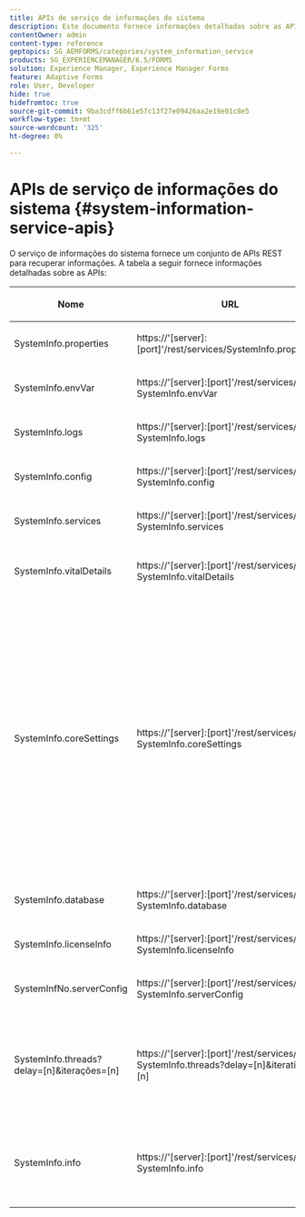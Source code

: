 ```yaml
---
title: APIs de serviço de informações do sistema
description: Este documento fornece informações detalhadas sobre as APIs fornecidas pelo serviço de informações do sistema.
contentOwner: admin
content-type: reference
geptopics: SG_AEMFORMS/categories/system_information_service
products: SG_EXPERIENCEMANAGER/6.5/FORMS
solution: Experience Manager, Experience Manager Forms
feature: Adaptive Forms
role: User, Developer
hide: true
hidefromtoc: true
source-git-commit: 9ba3cdff6b61e57c13f27e09426aa2e19e01c8e5
workflow-type: tm+mt
source-wordcount: '325'
ht-degree: 0%

---
```


# APIs de serviço de informações do sistema {#system-information-service-apis}

O serviço de informações do sistema fornece um conjunto de APIs REST para recuperar informações. A tabela a seguir fornece informações detalhadas sobre as APIs:

<table>
 <thead>
  <tr>
   <th><p>Nome</p></th>
   <th><p>URL</p></th>
   <th><p>Descrição</p></th>
  </tr>
 </thead>
 <tbody>
  <tr>
   <td><p>SystemInfo.properties</p></td>
   <td><p>https://'[server]:[port]'/rest/services/SystemInfo.properties'</p></td>
   <td><p>Esta API é um invólucro para a API Java <a href="https://docs.oracle.com/javase/6/docs/api/java/lang/System.html#getProperties()">system.getProperties</a>. Recupera a configuração do ambiente de trabalho atual. </p></td>
  </tr>
  <tr>
   <td><p>SystemInfo.envVar</p></td>
   <td><p>https://'[server]:[port]'/rest/services/ SystemInfo.envVar</p></td>
   <td><p>Recupera todas as variáveis de ambiente do sistema operacional do host. </p></td>
  </tr>
  <tr>
   <td><p>SystemInfo.logs</p></td>
   <td><p>https://'[server]:[port]'/rest/services/ SystemInfo.logs</p></td>
   <td><p>Baixa um arquivo zip que contém os logs do servidor de aplicativos. </p></td>
  </tr>
  <tr>
   <td><p>SystemInfo.config</p></td>
   <td><p>https://'[server]:[port]'/rest/services/ SystemInfo.config</p></td>
   <td><p>Recupera todo o conteúdo do arquivo config.xml. </p></td>
  </tr>
  <tr>
   <td><p>SystemInfo.services</p></td>
   <td><p>https://'[server]:[port]'/rest/services/ SystemInfo.services</p></td>
   <td><p>Recupera os parâmetros de status e configuração dos serviços de formulários do AEM.</p></td>
  </tr>
  <tr>
   <td><p>SystemInfo.vitalDetails</p></td>
   <td><p>https://'[server]:[port]'/rest/services/ SystemInfo.vitalDetails</p></td>
   <td><p>Recupera o tempo de atividade do servidor, argumentos JVM, memória do sistema, tamanho do heap, nome do sistema operacional, número de threads ativos e contagem de threads. </p></td>
  </tr>
  <tr>
   <td><p>SystemInfo.coreSettings</p></td>
   <td><p>https://'[server]:[port]'/rest/services/ SystemInfo.coreSettings</p></td>
   <td><p>Recupera valores das seguintes propriedades:</p>
    <ul>
     <li><p>AdobeTempDir</p></li>
     <li><p>AdobeServerFontDir</p></li>
     <li><p>CustomerFontDir</p></li>
     <li><p>DiretórioRaizDeArmazenamentoDoDocumentoGlobal</p></li>
     <li><p>TamanhoMáxEmLinhaDoDocumentoPadrão</p></li>
     <li><p>DefaultDocumentDisposeTimeout</p></li>
     <li><p>EnableDocumentDBStorage</p></li>
     <li><p>CompartilhamentoDeRedeDeUsoDoArmazenamentoDoDocumentoGlobal</p></li>
     <li><p>EnableFIPS</p></li>
     <li><p>EnableWSDL</p></li>
     <li><p>DataServicesConfigFile </p></li>
     <li><p>EnableRDS</p></li>
    </ul><p></p></td>
  </tr>
  <tr>
   <td><p>SystemInfo.database</p></td>
   <td><p>https://'[server]:[port]'/rest/services/ SystemInfo.database</p></td>
   <td><p>Recupera informações detalhadas sobre o banco de dados.</p></td>
  </tr>
  <tr>
   <td><p>SystemInfo.licenseInfo</p></td>
   <td><p>https://'[server]:[port]'/rest/services/ SystemInfo.licenseInfo</p></td>
   <td><p>Recupera informações de versão e licença de componentes de formulários do AEM instalados. </p></td>
  </tr>
  <tr>
   <td><p>SystemInfNo.serverConfig</p></td>
   <td><p>https://'[server]:[port]'/rest/services/ SystemInfo.serverConfig</p></td>
   <td><p>Baixa os arquivos de configuração do servidor de aplicativos host. </p></td>
  </tr>
  <tr>
   <td><p>SystemInfo.threads?delay=[n]&amp;iterações=[n]</p></td>
   <td><p>https://'[server]:[port]'/rest/services/ SystemInfo.threads?delay=[n]&amp;iterations=[n]</p></td>
   <td><p>Recupera o rastreamento de contagem e pilha de threads ativos. Ele aceita os seguintes parâmetros:</p>
    <ul>
     <li><p>iterações= [n]: especifica a contagem de iterações. Substitua n por um número. </p></li>
     <li><p>Delay= [n]: especifica o número de milissegundos a ser aguardado antes de iniciar a próxima iteração. </p></li>
    </ul><p></p></td>
  </tr>
  <tr>
   <td><p>SystemInfo.info</p></td>
   <td><p>https://'[server]:[port]'/rest/services/ SystemInfo.info</p></td>
   <td><p>Esta API é um invólucro para todas as APIs de serviço de informações do sistema. Internamente, ele executa todas as APIs de informações do sistema e baixa informações no formato zip. </p><p><i><strong>observação</strong>: o SystemInfo.info não fornece contagem e rastreamento de pilha de threads ativos. </i></p></td>
  </tr>
 </tbody>
</table>
